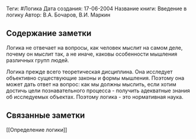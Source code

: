 Теги: #Логика
Дата создания: 17-06-2004
Название книги: Введение в логику
Автор: В.А. Бочаров, В.И. Маркин
## Содержание заметки
Логика не отвечает на вопросы, как человек мыслит на самом деле, почему он мыслит так, а не иначе, каковы особенности мышления различных групп людей.

Логика прежде всего теоретическая дисциплина. Она исследует объективно существующие законы и формы мышления. Поэтому она может дать ответ на вопрос: как мы должны мыслить, если хотим достичь цели познавательного процесса - получить адекватные знания об исследуемых объектах. Поэтому логика - это нормативная наука.

## Связанные заметки
[[Определение логики]]